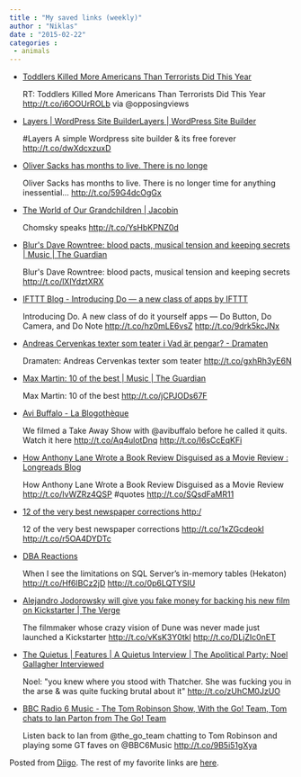 ```yaml
---
title : "My saved links (weekly)"
author : "Niklas"
date : "2015-02-22"
categories : 
 - animals
---
```


- [Toddlers Killed More Americans Than Terrorists Did This Year](http://www.opposingviews.com/i/society/guns/toddlers-killed-more-americans-terrorists-did-year)
    
    RT: Toddlers Killed More Americans Than Terrorists Did This Year http://t.co/i6OOUrROLb via @opposingviews
    
- [Layers | WordPress Site BuilderLayers | WordPress Site Builder](http://www.layerswp.com/?utm_content=bufferb4cb2&utm_medium=social&utm_source=twitter.com&utm_campaign=buffer)
    
    #Layers A simple Wordpress site builder & its free forever http://t.co/dwXdcxzuxD
    
    
- [Oliver Sacks has months to live. There is no longe](http://www.nytimes.com/glogin?URI=http%3A%2F%2Fwww.nytimes.com%2F2015%2F02%2F19%2Fopinion%2Foliver-sacks-on-learning-he-has-terminal-cancer.html%3Futm_content%3Dbufferf2d74%26utm_medium%3Dsocial%26utm_source%3Dtwitter.com%26utm_campaign%3Dbuffer%26_r%3D1)
    
    Oliver Sacks has months to live. There is no longer time for anything inessential... http://t.co/59G4dcOgGx
    
- [The World of Our Grandchildren | Jacobin](https://www.jacobinmag.com/2015/02/noam-chomsky-interview-jacobin/?utm_content=bufferface3&utm_medium=social&utm_source=twitter.com&utm_campaign=buffer)
    
    Chomsky speaks http://t.co/YsHbKPNZ0d
    
- [Blur's Dave Rowntree: blood pacts, musical tension and keeping secrets | Music | The Guardian](http://www.theguardian.com/music/2015/feb/20/blurs-dave-rowntree-blood-pacts-musical-tension-and-keeping-a-secret-in-the-digital-age)
    
    Blur's Dave Rowntree: blood pacts, musical tension and keeping secrets http://t.co/lXlYdztXRX
    
- [IFTTT Blog - Introducing Do — a new class of apps by IFTTT](http://blog.ifttt.com/post/111467477713/introducing-do-a-new-class-of-apps-by-ifttt)
    
    Introducing Do. A new class of do it yourself apps — Do Button, Do Camera, and Do Note http://t.co/hz0mLE6vsZ http://t.co/9drk5kcJNx
    
- [Andreas Cervenkas texter som teater i Vad är pengar? - Dramaten](http://news.cision.com/se/dramaten/r/andreas-cervenkas-texter-som-teater-i-vad-ar-pengar-,c9726529)
    
    Dramaten: Andreas Cervenkas texter som teater http://t.co/gxhRh3yE6N
    
- [Max Martin: 10 of the best | Music | The Guardian](http://www.theguardian.com/music/2015/feb/18/max-martin-pop-producer-10-of-the-best-tracks?CMP=share_btn_tw)
    
    Max Martin: 10 of the best http://t.co/jCPJODs67F
    
- [Avi Buffalo - La Blogothèque](http://en.blogotheque.net/2015/02/18/avi-buffalo/)
    
    We filmed a Take Away Show with @avibuffalo before he called it quits. Watch it here http://t.co/Aq4ulotDnq http://t.co/I6sCcEqKFi
    
- [How Anthony Lane Wrote a Book Review Disguised as a Movie Review : Longreads Blog](http://blog.longreads.com/2015/02/16/how-anthony-lane-wrote-a-book-review-disguised-as-a-movie-review/)
    
    How Anthony Lane Wrote a Book Review Disguised as a Movie Review http://t.co/IvWZRz4QSP #quotes http://t.co/SQsdFaMR11
    
    
- [12 of the very best newspaper corrections http:/](http://i100.independent.co.uk/article/12-of-the-very-best-newspaper-corrections--xJlA10Vtnx)
    
    12 of the very best newspaper corrections http://t.co/1xZGcdeokl http://t.co/r5OA4DYDTc
    
- [DBA Reactions](http://dbareactions.com/post/111215038297/when-i-see-the-limitations-on-sql-servers)
    
    When I see the limitations on SQL Server’s in-memory tables (Hekaton) http://t.co/Hf6lBCz2jD http://t.co/0p6LQTYSIU
    
- [Alejandro Jodorowsky will give you fake money for backing his new film on Kickstarter | The Verge](http://www.theverge.com/2015/2/16/8047885/alejandro-jodorowsky-will-give-you-fake-money-for-backing-his-new)
    
    The filmmaker whose crazy vision of Dune was never made just launched a Kickstarter http://t.co/vKsK3Y0tkl http://t.co/DLjZIc0nET
    
- [The Quietus | Features | A Quietus Interview | The Apolitical Party: Noel Gallagher Interviewed](http://thequietus.com/articles/17242-noel-gallagher-high-flying-birds-interview)
    
    Noel: "you knew where you stood with Thatcher. She was fucking you in the arse & was quite fucking brutal about it" http://t.co/zUhCM0JzUO
    
- [BBC Radio 6 Music - The Tom Robinson Show, With the Go! Team, Tom chats to Ian Parton from The Go! Team](http://www.bbc.co.uk/programmes/p02k0kj4)
    
    Listen back to Ian from @the\_go\_team chatting to Tom Robinson and playing some GT faves on @BBC6Music http://t.co/9B5i51gXya
    

Posted from [Diigo](https://www.diigo.com). The rest of my favorite links are [here](https://www.diigo.com/user/npivic).
